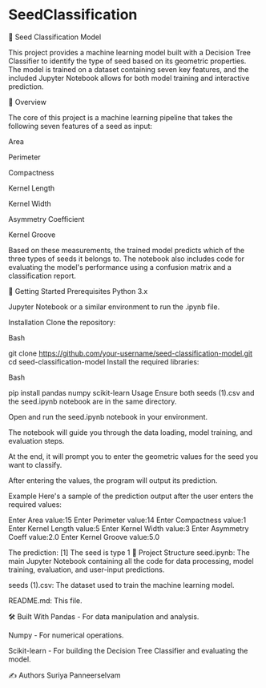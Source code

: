 # SeedClassification

🌾 Seed Classification Model

This project provides a machine learning model built with a Decision Tree Classifier to identify the type of seed based on its geometric properties. The model is trained on a dataset containing seven key features, and the included Jupyter Notebook allows for both model training and interactive prediction.

🧐 Overview

The core of this project is a machine learning pipeline that takes the following seven features of a seed as input:

Area

Perimeter

Compactness

Kernel Length

Kernel Width

Asymmetry Coefficient

Kernel Groove

Based on these measurements, the trained model predicts which of the three types of seeds it belongs to. The notebook also includes code for evaluating the model's performance using a confusion matrix and a classification report.

🚀 Getting Started
Prerequisites
Python 3.x

Jupyter Notebook or a similar environment to run the .ipynb file.

Installation
Clone the repository:

Bash

git clone https://github.com/your-username/seed-classification-model.git
cd seed-classification-model
Install the required libraries:

Bash

pip install pandas numpy scikit-learn
Usage
Ensure both seeds (1).csv and the seed.ipynb notebook are in the same directory.

Open and run the seed.ipynb notebook in your environment.

The notebook will guide you through the data loading, model training, and evaluation steps.

At the end, it will prompt you to enter the geometric values for the seed you want to classify.

After entering the values, the program will output its prediction.

Example
Here's a sample of the prediction output after the user enters the required values:

Enter Area value:15
Enter Perimeter value:14
Enter Compactness value:1
Enter Kernel Length value:5
Enter Kernel Width value:3
Enter Asymmetry Coeff value:2.0
Enter Kernel Groove value:5.0

The prediction: [1]
The seed is type 1
📁 Project Structure
seed.ipynb: The main Jupyter Notebook containing all the code for data processing, model training, evaluation, and user-input predictions.

seeds (1).csv: The dataset used to train the machine learning model.

README.md: This file.

🛠️ Built With
Pandas - For data manipulation and analysis.

Numpy - For numerical operations.

Scikit-learn - For building the Decision Tree Classifier and evaluating the model.

✍️ Authors
Suriya Panneerselvam
